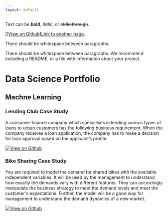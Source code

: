```yaml
---
layout: default
---
```


Text can be **bold**, _italic_, or ~~strikethrough~~.

[![View on Github]Link to another page](./another-page.html).

There should be whitespace between paragraphs.

There should be whitespace between paragraphs. We recommend including a README, or a file with information about your project.
# Data Science Portfolio

## Machne Learning

### Lending Club Case Study

A consumer finance company which specialises in lending various types of loans to urban customers has the following business requirement. When the company receives a loan application, the company has to make a decision for loan approval based on the applicant’s profile.

[![View on Github](https://img.shields.io/badge/Github-View_on_Github-Blue?logo=Github)](https://github.com/Gaurav3714/LendingClubCaseStudy)
### Bike Sharing Case Study
You are required to model the demand for shared bikes with the available independent variables. It will be used by the management to understand how exactly the demands vary with different features. They can accordingly manipulate the business strategy to meet the demand levels and meet the customer's expectations. Further, the model will be a good way for management to understand the demand dynamics of a new market. 

[![View on Github](https://img.shields.io/badge/Github-View_on_Github-Blue?logo=Github)](https://github.com/Gaurav3714/Bike_Sharing_Assignment)



